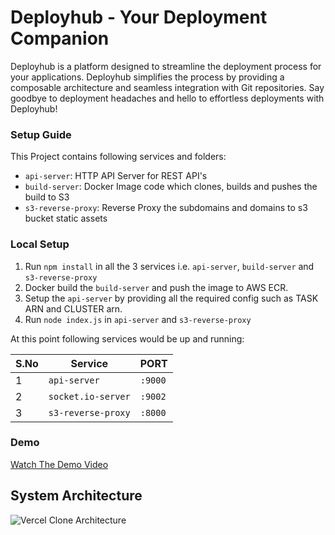 
# Deployhub - Your Deployment Companion
Deployhub is a platform designed to streamline the deployment process for your applications. Deployhub simplifies the process by providing a composable architecture and seamless integration with Git repositories. Say goodbye to deployment headaches and hello to effortless deployments with Deployhub!

### Setup Guide

This Project contains following services and folders:

- `api-server`: HTTP API Server for REST API's
- `build-server`: Docker Image code which clones, builds and pushes the build to S3
- `s3-reverse-proxy`: Reverse Proxy the subdomains and domains to s3 bucket static assets

### Local Setup

1. Run `npm install` in all the 3 services i.e. `api-server`, `build-server` and `s3-reverse-proxy`
2. Docker build the `build-server` and push the image to AWS ECR.
3. Setup the `api-server` by providing all the required config such as TASK ARN and CLUSTER arn.
4. Run `node index.js` in `api-server` and `s3-reverse-proxy`

At this point following services would be up and running:

| S.No | Service            | PORT    |
| ---- | ------------------ | ------- |
| 1    | `api-server`       | `:9000` |
| 2    | `socket.io-server` | `:9002` |
| 3    | `s3-reverse-proxy` | `:8000` |


### Demo

[Watch The Demo Video](https://imgur.com/a/4qWIp1z)

## System Architecture

![Vercel Clone Architecture](https://i.imgur.com/989XyI2.png)


